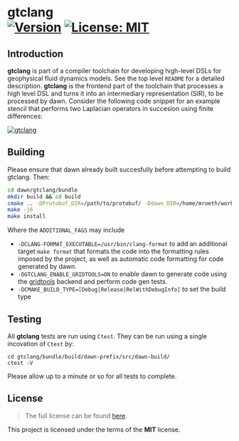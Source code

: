 gtclang <br/> <a target="_blank" href="http://semver.org">![Version][Version.Badge]</a><!-- <a target="_blank" href="https://travis-ci.org/MeteoSwiss-APN/gtclang">![Travis status][TravisCI.Badge]</a>--> <a target="_blank" href="https://opensource.org/licenses/MIT">![License: MIT][MIT.License]</a>
===========

## Introduction

**gtclang** is part of a compiler toolchain for developing high-level DSLs for geophysical fluid dynamics models. See the top level `README` for a detailed description. **gtclang** is the frontend part of the toolchain that processes a high level DSL and turns it into an intermediary representation (SIR), to be processed by dawn. Consider the following code snippet for an example stencil that performs two Laplacian operators in succesion using finite differences:

[![gtclang](https://raw.githubusercontent.com/MeteoSwiss-APN/gtclang/master/docs/images/hd.png)](https://github.com/MeteoSwiss-APN/gtclang/releases)

## Building

Please ensure that dawn already built succesfully before attempting to build gtclang. Then:

```bash
cd dawn/gtclang/bundle
mkdir build && cd build
cmake .. -DProtobuf_DIR=/path/to/protobuf/ -Ddawn_DIR=/home/mroeth/workspace/dawn/dawn/bundle/install/cmake #ADDITIONAL_FLAGS#
make -j6
make install
```

Where the `ADDITIONAL_FAGS` may include

* `-DCLANG-FORMAT_EXECUTABLE=/usr/bin/clang-format` to add an additional target `make format` that formats the code into the formatting rules imposed by the project, as well as automatic code formatting for code generated by dawn.
* `-DGTCLANG_ENABLE_GRIDTOOLS=ON` to enable dawn to generate code using the [gridtools](https://github.com/GridTools/gridtools) backend and perform code gen tests.
* `-DCMAKE_BUILD_TYPE=[Debug|Release|RelWithDebugInfo]` to set the build type 

## Testing

All **gtclang** tests are run using `Ctest`. They can be run using a single incovation of `Ctest` by:

```
cd gtclang/bundle/build/dawn-prefix/src/dawn-build/
ctest -V
```

Please allow up to a minute or so for all tests to complete.

## License

> The full license can be found [here](https://opensource.org/licenses/MIT).

This project is licensed under the terms of the **MIT** license.

<!-- Links -->
[Documentation.Badge]: https://img.shields.io/badge/documentation-link-blue.svg
[MIT.License]: https://img.shields.io/badge/License-MIT-blue.svg
[Version.Badge]: https://badge.fury.io/gh/MeteoSwiss-APN%2Fgtclang.svg
